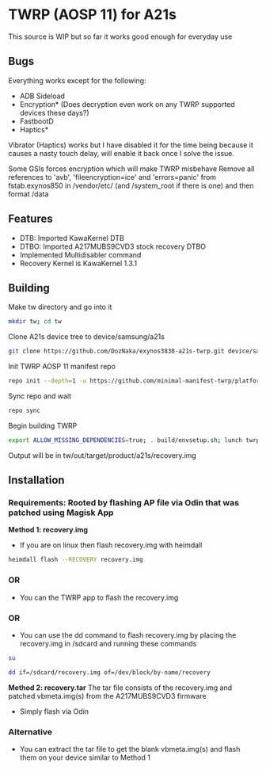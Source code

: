 # TWRP (AOSP 11) for A21s

This source is WIP but so far it works good enough for everyday use

## Bugs 
Everything works except for the following:

- ADB Sideload
- Encryption* (Does decryption even work on any TWRP supported devices these days?)
- FastbootD
- Haptics*

Vibrator (Haptics) works but I have disabled it for the time being  because it causes a nasty touch delay, will enable it back once I solve the issue.

Some GSIs forces encryption which will make TWRP misbehave
Remove all references to 'avb', 'fileencryption=ice' and 'errors=panic' from fstab.exynos850 in /vendor/etc/ (and /system_root if there is one) and then format /data

## Features
- DTB: Imported KawaKernel DTB
- DTBO: Imported A217MUBS9CVD3 stock recovery DTBO
- Implemented Multidisabler command
- Recovery Kernel is KawaKernel 1.3.1


## Building

Make tw directory and go into it

```bash
mkdir tw; cd tw
```

Clone A21s device tree to device/samsung/a21s

```bash
git clone https://github.com/DozNaka/exynos3830-a21s-twrp.git device/samsung/a21s
```

Init TWRP AOSP 11 manifest repo

```bash
repo init --depth=1 -u https://github.com/minimal-manifest-twrp/platform_manifest_twrp_aosp.git -b twrp-11
```

Sync repo and wait

```bash
repo sync
```

Begin building TWRP

```bash
export ALLOW_MISSING_DEPENDENCIES=true; . build/envsetup.sh; lunch twrp_a21s-eng; mka recoveryimage
```

Output will be in tw/out/target/product/a21s/recovery.img

## Installation
### Requirements: Rooted by flashing AP file via Odin that was patched using Magisk App

**Method 1: recovery.img**
- If you are on linux then flash recovery.img with heimdall

```bash
heimdall flash --RECOVERY recovery.img
```

### OR
- You can the TWRP app to flash the recovery.img

### OR
- You can use the dd command to flash recovery.img by placing the recovery.img in /sdcard and running these commands

```bash
su
```

```bash
dd if=/sdcard/recovery.img of=/dev/block/by-name/recovery
```

**Method 2: recovery.tar**
The tar file consists of the recovery.img and patched vbmeta.img(s) from the A217MUBS9CVD3 firmware

- Simply flash via Odin

### Alternative
- You can extract the tar file to get the blank vbmeta.img(s) and flash them on your device similar to Method 1
